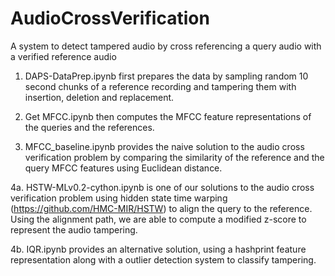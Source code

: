 # AudioCrossVerification
A system to detect tampered audio by cross referencing a query audio with a verified reference audio

1. DAPS-DataPrep.ipynb first prepares the data by sampling random 10 second chunks of a reference recording and tampering them with insertion, deletion and replacement.

2. Get MFCC.ipynb then computes the MFCC feature representations of the queries and the references.

3. MFCC_baseline.ipynb provides the naive solution to the audio cross verification problem by comparing the similarity of the reference and the query MFCC features using Euclidean distance.

4a. HSTW-MLv0.2-cython.ipynb is one of our solutions to the audio cross verification problem using hidden state time warping (https://github.com/HMC-MIR/HSTW) to align the query to the reference. Using the alignment path, we are able to compute a modified z-score to represent the audio tampering.

4b. IQR.ipynb provides an alternative solution, using a hashprint feature representation along with a outlier detection system to classify tampering.

